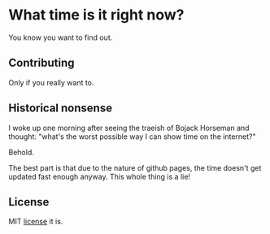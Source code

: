 # What time is it right now?

You know you want to find out.

## Contributing

Only if you really want to.

## Historical nonsense

I woke up one morning after seeing the traeish of Bojack Horseman and thought: "what's the worst possible way I can show time on the internet?"

Behold.

The best part is that due to the nature of github pages, the time doesn't get updated fast enough anyway. This whole thing is a lie!

## License

MIT [license](LICENSE) it is.
